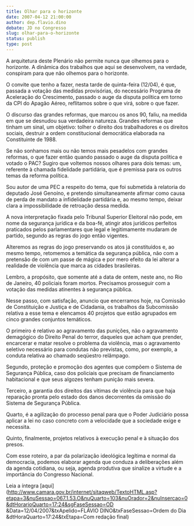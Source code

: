 ```yaml
---
title: Olhar para o horizonte
date: 2007-04-12 21:00:00
author: dep.flavio.dino
debate: JD no Congresso
slug: olhar-para-o-horizonte
status: publish 
type: post
---
```


  
A arquitetura deste Plenário não permite nunca que olhemos para o horizonte. A dinâmica dos trabalhos que aqui se desenvolvem, na verdade, conspiram para que não olhemos para o horizonte.  
  
O convite que tenho a fazer, nesta tarde de quinta-feira (12/04), é que, passada a votação das medidas provisórias, do necessário Programa de Aceleração do Crescimento, passado o auge da disputa política em torno da CPI do Apagão Aéreo, reflitamos sobre o que virá, sobre o que fazer.  
  
O discurso das grandes reformas, que marcou os anos 90, faliu, na medida em que se desnudou sua verdadeira natureza. Grandes reformas que tinham um sinal, um objetivo: tolher o direito dos trabalhadores e os direitos sociais, destruir a ordem constitucional democrática elaborada na Constituinte de 1988.  
  
Se não sonhamos mais ou não temos mais pesadelos com grandes reformas, o que fazer então quando passado o auge da disputa política e votado o PAC? Sugiro que voltemos nossos olhares para dois temas: um, referente à chamada fidelidade partidária, que é premissa para os outros temas da reforma política.  
  
Sou autor de uma PEC a respeito do tema, que foi submetida à relatoria do deputado José Genoíno, e pretendo simultaneamente afirmar como causa de perda de mandato a infidelidade partidária e, ao mesmo tempo, deixar clara a impossibilidade de retroação dessa medida.  
  
A nova interpretação fixada pelo Tribunal Superior Eleitoral não pode, em nome da segurança jurídica e da boa-fé, atingir atos jurídicos perfeitos praticados pelos parlamentares que legal e legitimamente mudaram de partido, segundo as regras do jogo então vigentes.  
  
Alteremos as regras do jogo preservando os atos já constituídos e, ao mesmo tempo, retomemos a temática da segurança pública, não com a pretensão de com um passe de mágica e por mero efeito da lei alterar a realidade de violência que marca as cidades brasileiras.  
  
Lembro, a propósito, que somente até a data de ontem, neste ano, no Rio de Janeiro, 40 policiais foram mortos. Precisamos prosseguir com a votação das medidas atinentes à segurança pública.  
  
Nesse passo, com satisfação, anuncio que encerramos hoje, na Comissão de Constituição e Justiça e de Cidadania, os trabalhos da Subcomissão relativa a esse tema e elencamos 40 projetos que estão agrupados em cinco grandes conjuntos temáticos.  
  
O primeiro é relativo ao agravamento das punições, não o agravamento demagógico do Direito Penal do terror, daqueles que acham que prender, encarcerar e matar resolve o problema da violência, mas o agravamento seletivo necessário para condutas não previstas, como, por exemplo, a conduta relativa ao chamado seqüestro relâmpago.  
  
Segundo, proteção e promoção dos agentes que compõem o Sistema de Segurança Pública, caso dos policiais que precisam de financiamento habitacional e que seus algozes tenham punição mais severa.  
  
Terceiro, a garantia dos direitos das vítimas de violência para que haja reparação pronta pelo estado dos danos decorrentes da omissão do Sistema de Segurança Pública.  
  
Quarto, é a agilização do processo penal para que o Poder Judiciário possa aplicar a lei no caso concreto com a velocidade que a sociedade exige e necessita.  
  
Quinto, finalmente, projetos relativos à execução penal e à situação dos presos.  
  
Com esse roteiro, a par da polarização ideológica legítima e normal da democracia, podemos elaborar agenda que conduza a deliberações além da agenda cotidiana, ou seja, agenda produtiva que sinalize a virtude e a importância do Congresso Nacional.  
  
Leia a íntegra [aqui](http://www.camara.gov.br/internet/sitaqweb/TextoHTML.asp?etapa=3&nuSessao=067.1.53.O&nuQuarto=103&nuOrador=2&nuInsercao=0&dtHorarioQuarto=17:24&sgFaseSessao=OD        &Data=12/04/2007&txApelido=FLÁVIO DINO&txFaseSessao=Ordem do Dia                  &dtHoraQuarto=17:24&txEtapa=Com redação final)
